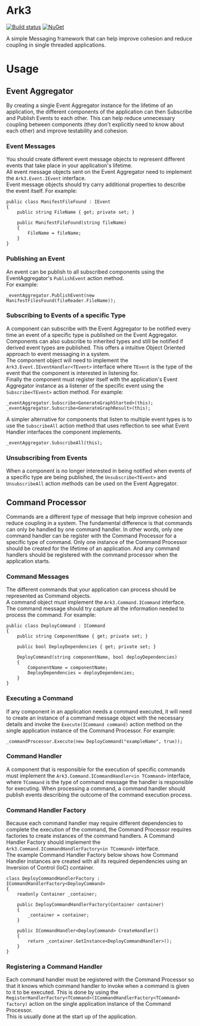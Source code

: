 Ark3
===
[![Build status](https://ci.appveyor.com/api/projects/status/7i3qkwtldknb1xlv/branch/master?svg=true)](https://ci.appveyor.com/project/pburls/ark3/branch/master)
[![NuGet](https://img.shields.io/nuget/v/Ark3.svg)](https://www.nuget.org/packages/Ark3/)

A simple Messaging framework that can help improve cohesion and reduce coupling in single threaded applications.

# Usage
## Event Aggregator
By creating a single Event Aggregator instance for the lifetime of an application, the different components of the application can then Subscribe and Publish Events to each other. This can help reduce unnecessary coupling between components (they don't explicitly need to know about each other) and improve testability and cohesion.
### Event Messages
You should create different event message objects to represent different events that take place in your application's lifetime.  
All event message objects sent on the Event Aggregator need to implement the `Ark3.Event.IEvent` interface.  
Event message objects should try carry additional properties to describe the event itself.
For example:
```
public class ManifestFileFound : IEvent
{
    public string FileName { get; private set; }

    public ManifestFileFound(string fileName)
    {
        FileName = fileName;
    }
}
```
### Publishing an Event
An event can be publish to all subscribed components using the EventAggregator's `PublishEvent` action method.  
For example:
```
_eventAggregator.PublishEvent(new ManifestFilesFound(fileReader.FileName));
```
### Subscribing to Events of a specific Type
A component can subscribe with the Event Aggregator to be notified every time an event of a specific type is published on the Event Aggregator.  
Components can also subscribe to inherited types and still be notified if derived event types are published. This offers a intuitive Object Oriented approach to event messaging in a system.  
The component object will need to implement the `Ark3.Event.IEventHandler<TEvent>` interface where `TEvent` is the type of the event that the component is interested in listening for.  
Finally the component must register itself with the application's Event Aggregator instance as a listener of the specific event using the `Subscribe<TEvent>` action method.
For example:
```
_eventAggregator.Subscribe<GenerateGraphStarted>(this);
_eventAggregator.Subscribe<GenerateGraphResult>(this);
```
A simpler alternative for components that listen to multiple event types is to use the `SubscribeAll` action method that uses reflection to see what Event Handler interfaces the component implements.
```
_eventAggregator.SubscribeAll(this);
```
### Unsubscribing from Events
When a component is no longer interested in being notified when events of a specific type are being published, the `Unsubscribe<TEvent>` and `UnsubscribeAll` action methods can be used on the Event Aggregator.

## Command Processor
Commands are a different type of message that help improve cohesion and reduce coupling in a system. The fundamental difference is that commands can only be handled by one command handler. In other words, only one command handler can be register with the Command Processor for a specific type of command.
Only one instance of the Command Processor should be created for the lifetime of an application.
And any command handlers should be registered with the command processor when the application starts.
### Command Messages
The different commands that your application can process should be represented as Command objects.  
A command object must implement the `Ark3.Command.ICommand` interface.  
The command message should try capture all the information needed to process the command. For example:
```
public class DeployCommand : ICommand
{
    public string ComponentName { get; private set; }

    public bool DeployDependencies { get; private set; }

    DeployCommand(string componentName, bool deployDependencies)
    {
        ComponentName = componentName;
        DeployDependencies = deployDependencies;
    }
}
```
### Executing a Command
If any component in an application needs a command executed, it will need to create an instance of a command message object with the necessary details and invoke the `Execute(ICommand command)` action method on the single application instance of the Command Processor.
For example:
```
_commandProcessor.Execute(new DeployCommand("exampleName", true));
```
### Command Handler
A component that is responsible for the execution of specific commands must implement the `Ark3.Command.ICommandHandler<in TCommand>` interface, where `TCommand` is the type of command message the handler is responsible for executing.
When processing a command, a command handler should publish events describing the outcome of the command execution process.
### Command Handler Factory
Because each command handler may require different dependencies to complete the execution of the command, the Command Processor requires factories to create instances of the command handlers.
A Command Handler Factory should implement the `Ark3.Command.ICommandHandlerFactory<in TCommand>` interface.  
The example Command Handler Factory below shows how Command Handler instances are created with all its required dependencies using an Inversion of Control (IoC) container.
```
class DeployCommandHandlerFactory : ICommandHandlerFactory<DeployCommand>
{
    readonly Container _container;

    public DeployCommandHandlerFactory(Container container)
    {
        _container = container;
    }

    public ICommandHandler<DeployCommand> CreateHandler()
    {
        return _container.GetInstance<DeployCommandHandler>();
    }
}
```
### Registering a Command Handler
Each command handler must be registered with the Command Processor so that it knows which command handler to invoke when a command is given to it to be executed.
This is done by using the `RegisterHandlerFactory<TCommand>(ICommandHandlerFactory<TCommand> factory)` action on the single application instance of the Command Processor.  
This is usually done at the start up of the application.
